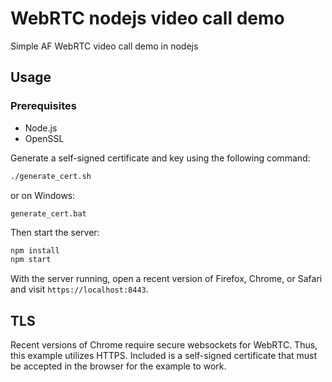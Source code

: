 # WebRTC nodejs video call demo

Simple AF WebRTC video call demo in nodejs

## Usage

### Prerequisites

- Node.js
- OpenSSL

Generate a self-signed certificate and key using the following command:

```bash
./generate_cert.sh
```

or on Windows:

```pwsh
generate_cert.bat
```

Then start the server:

```bash
npm install
npm start
```

With the server running, open a recent version of Firefox, Chrome, or Safari and visit `https://localhost:8443`.

## TLS

Recent versions of Chrome require secure websockets for WebRTC. Thus, this example utilizes HTTPS. Included is a self-signed certificate that must be accepted in the browser for the example to work.
